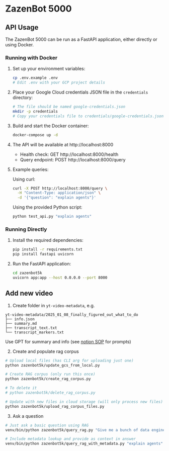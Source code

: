 # ZazenBot 5000

## API Usage

The ZazenBot 5000 can be run as a FastAPI application, either directly or using Docker.

### Running with Docker

1. Set up your environment variables:
   ```bash
   cp .env.example .env
   # Edit .env with your GCP project details
   ```

2. Place your Google Cloud credentials JSON file in the `credentials` directory:
   ```bash
   # The file should be named google-credentials.json
   mkdir -p credentials
   # Copy your credentials file to credentials/google-credentials.json
   ```

3. Build and start the Docker container:
   ```bash
   docker-compose up -d
   ```

4. The API will be available at http://localhost:8000
   - Health check: GET http://localhost:8000/health
   - Query endpoint: POST http://localhost:8000/query

5. Example queries:

   Using curl:
   ```bash
   curl -X POST http://localhost:8000/query \
     -H "Content-Type: application/json" \
     -d '{"question": "explain agents"}'
   ```

   Using the provided Python script:
   ```bash
   python test_api.py "explain agents"
   ```

### Running Directly

1. Install the required dependencies:
   ```bash
   pip install -r requirements.txt
   pip install fastapi uvicorn
   ```

2. Run the FastAPI application:
   ```bash
   cd zazenbot5k
   uvicorn app:app --host 0.0.0.0 --port 8000
   ```

## Add new video

1. Create folder in `yt-video-metadata`, e.g.

```plaintext
yt-video-metadata/2025_01_08_finally_figured_out_what_to_do
├── info.json
├── summary.md
├── transcript_text.txt
└── transcript_markers.txt
```

Use GPT for summary and info (see [notion SOP](https://www.notion.so/cotillion19/Generate-summary-SOP-1ae52790491144299906782b5cf38336) for prompts)

2. Create and populate rag corpus

```bash
# Upload local files (has CLI arg for uploading just one)
python zazenbot5k/update_gcs_from_local.py

# Create RAG corpus (only run this once)
python zazenbot5k/create_rag_corpus.py

# To delete it
# python zazenbot5k/delete_rag_corpus.py

# Update with new files in cloud storage (will only process new files)
python zazenbot5k/upload_rag_corpus_files.py
```

3. Ask a question

```bash
# Just ask a basic question using RAG
venv/bin/python zazenbot5k/query_rag.py "Give me a bunch of data engineering hacks for Neovim."

# Include metadata lookup and provide as context in answer
venv/bin/python zazenbot5k/query_rag_with_metadata.py "explain agents"
```

